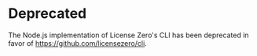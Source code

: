 # Deprecated

The Node.js implementation of License Zero's CLI has been deprecated in favor of <https://github.com/licensezero/cli>.
